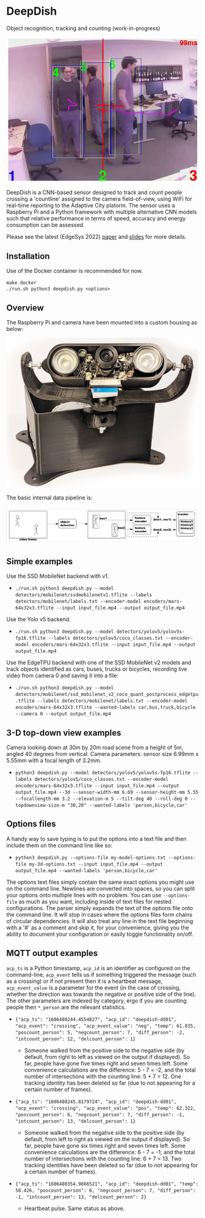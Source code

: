 # DeepDish

Object recognition, tracking and counting (work-in-progress)

![person detection and tracking](docs/images/titan.png)

DeepDish is a CNN-based sensor designed to track and count people crossing a 'countline' assigned to the
camera field-of-view, using WiFi for real-time reporting to the Adaptive City platorm. The sensor uses a Raspberry
Pi and a Python framework with multiple alternative CNN models such that relative performance in terms of speed,
accuracy and energy consumption can be assessed.

Please see the latest (EdgeSys 2022) [paper](https://www.cl.cam.ac.uk/~mrd45/diet-deepdish.pdf) and [slides](https://www.cl.cam.ac.uk/~mrd45/edgesys22_slides.pdf) for more details.

## Installation

Use of the Docker container is recommended for now.
```
make docker
./run.sh python3 deepdish.py <options>
```
## Overview

The Raspberry Pi and camera have been mounted into a custom housing as below:

![prototype DeepDish unit](docs/images/huey.png)

The basic internal data pipeline is:

![pipeline](docs/images/tracking-by-detection-pipeline.png)

## Simple examples

Use the SSD MobileNet backend with v1.
- `./run.sh python3 deepdish.py --model detectors/mobilenet/ssdmobilenetv1.tflite --labels detectors/mobilenet/labels.txt --encoder-model encoders/mars-64x32x3.tflite --input input_file.mp4 --output output_file.mp4`

Use the Yolo v5 backend.
- `./run.sh python3 deepdish.py --model detectors/yolov5/yolov5s-fp16.tflite --labels detectors/yolov5/coco_classes.txt --encoder-model encoders/mars-64x32x3.tflite --input input_file.mp4 --output output_file.mp4`

Use the EdgeTPU backend with one of the SSD MobileNet v2 models and track objects identified as cars, buses, trucks or bicycles, recording live video from camera 0 and saving it into a file:
- `./run.sh python3 deepdish.py --model detectors/mobilenet/ssd_mobilenet_v2_coco_quant_postprocess_edgetpu.tflite --labels detectors/mobilenet/labels.txt --encoder-model encoders/mars-64x32x3.tflite --wanted-labels car,bus,truck,bicycle --camera 0 --output output_file.mp4`

## 3-D top-down view examples

Camera looking down at 30m by 20m road scene from a height of 5m, angled 40 degrees from vertical. Camera parameters: sensor size 6.99mm x 5.55mm with a focal length of 3.2mm.
- `python3 deepdish.py --model detectors/yolov5/yolov5s-fp16.tflite --labels detectors/yolov5/coco_classes.txt --encoder-model encoders/mars-64x32x3.tflite --input input_file.mp4 --output output_file.mp4 --3d --sensor-width-mm 6.69 --sensor-height-mm 5.55 --focallength-mm 3.2 --elevation-m 5 --tilt-deg 40 --roll-deg 0 --topdownview-size-m "30,20" --wanted-labels 'person,bicycle,car'`

## Options files

A handy way to save typing is to put the options into a text file and then include them on the command line like so:
- `python3 deepdish.py --options-file my-model-options.txt --options-file my-3d-options.txt --input input_file.mp4 --output output_file.mp4 --wanted-labels 'person,bicycle,car'`

The options text files simply contain the same exact options you might use on the command line. Newlines are converted into spaces, so you can split your options onto multiple lines with no problem. You can use `--options-file` as much as you want, including inside of text files for nested configurations. The parser simply expands the text of the options file onto the command line. It will stop in cases where the options files form chains of circular dependencies. It will also treat any line in the text file beginning with a '#' as a comment and skip it, for your convenience, giving you the ability to document your configuration or easily toggle functionality on/off.

## MQTT output examples

`acp_ts` is a Python timestamp, `acp_id` is an identifier as configured on the command-line, `acp_event` tells us if something triggered the message (such as a crossing) or if not present then it is a heartbeat message, `acp_event_value` is a parameter for the event (in the case of crossing, whether the direction was towards the negative or positive side of the line). The other parameters are indexed by category, ergo if you are counting people then `*_person` are the relevant statistics.

* `{"acp_ts": "1606480244.4554827", "acp_id": "deepdish-dd01", "acp_event": "crossing", "acp_event_value": "neg", "temp": 61.835, "poscount_person": 5, "negcount_person": 7, "diff_person": -2, "intcount_person": 12, "delcount_person": 1}`
  * Someone walked from the positive side to the negative side (by default, from right to left as viewed on the output if displayed). So far, people have gone five times right and seven times left. Some convenience calculations are the difference: 5 - 7 = -2, and the total number of intersections with the counting line: 5 + 7 = 12. One tracking identity has been deleted so far (due to not appearing for a certain number of frames).

* `{"acp_ts": "1606480245.8179724", "acp_id": "deepdish-dd01", "acp_event": "crossing", "acp_event_value": "pos", "temp": 62.322, "poscount_person": 6, "negcount_person": 7, "diff_person": -1, "intcount_person": 13, "delcount_person": 1}`
  * Someone walked from the negative side to the positive side (by default, from left to right as viewed on the output if displayed). So far, people have gone six times right and seven times left. Some convenience calculations are the difference: 6 - 7 = -1, and the total number of intersections with the counting line: 6 + 7 = 13. Two tracking identities have been deleted so far (due to not appearing for a certain number of frames).

* `{"acp_ts": "1606480354.9866521", "acp_id": "deepdish-dd01", "temp": 58.426, "poscount_person": 6, "negcount_person": 7, "diff_person": -1, "intcount_person": 13, "delcount_person": 2}`
  * Heartbeat pulse. Same status as above.
